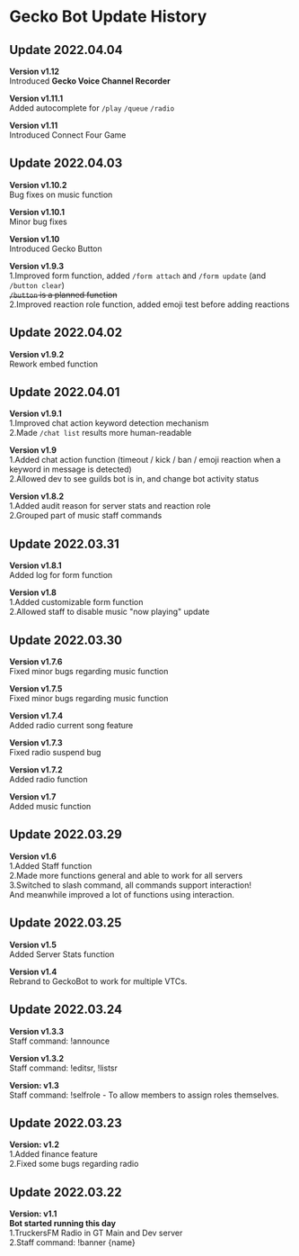 # Gecko Bot Update History

## Update 2022.04.04

**Version v1.12**  
Introduced **Gecko Voice Channel Recorder**

**Version v1.11.1**  
Added autocomplete for `/play` `/queue` `/radio`

**Version v1.11**  
Introduced Connect Four Game  

## Update 2022.04.03

**Version v1.10.2**  
Bug fixes on music function  

**Version v1.10.1**  
Minor bug fixes

**Version v1.10**  
Introduced Gecko Button  

**Version v1.9.3**  
1.Improved form function, added `/form attach` and `/form update` (and `/button clear`)  
  ~~`/button` is a planned function~~  
2.Improved reaction role function, added emoji test before adding reactions  

## Update 2022.04.02

**Version v1.9.2**  
Rework embed function  

## Update 2022.04.01

**Version v1.9.1**  
1.Improved chat action keyword detection mechanism  
2.Made `/chat list` results more human-readable  

**Version v1.9**  
1.Added chat action function (timeout / kick / ban / emoji reaction when a keyword in message is detected)  
2.Allowed dev to see guilds bot is in, and change bot activity status  

**Version v1.8.2**  
1.Added audit reason for server stats and reaction role  
2.Grouped part of music staff commands  

## Update 2022.03.31

**Version v1.8.1**  
Added log for form function  

**Version v1.8**  
1.Added customizable form function  
2.Allowed staff to disable music "now playing" update

## Update 2022.03.30

**Version v1.7.6**  
Fixed minor bugs regarding music function  

**Version v1.7.5**  
Fixed minor bugs regarding music function  

**Version v1.7.4**  
Added radio current song feature  

**Version v1.7.3**  
Fixed radio suspend bug

**Version v1.7.2**  
Added radio function

**Version v1.7**  
Added music function

## Update 2022.03.29

**Version v1.6**  
1.Added Staff function  
2.Made more functions general and able to work for all servers  
3.Switched to slash command, all commands support interaction!  
  And meanwhile improved a lot of functions using interaction.

## Update 2022.03.25

**Version v1.5**  
Added Server Stats function

**Version v1.4**  
Rebrand to GeckoBot to work for multiple VTCs.

## Update 2022.03.24

**Version v1.3.3**  
Staff command: !announce

**Version v1.3.2**  
Staff command: !editsr, !listsr  

**Version: v1.3**  
Staff command: !selfrole - To allow members to assign roles themselves.  

## Update 2022.03.23

**Version: v1.2**  
1.Added finance feature  
2.Fixed some bugs regarding radio

## Update 2022.03.22

**Version: v1.1**  
**Bot started running this day**  
1.TruckersFM Radio in GT Main and Dev server  
2.Staff command: !banner {name}
